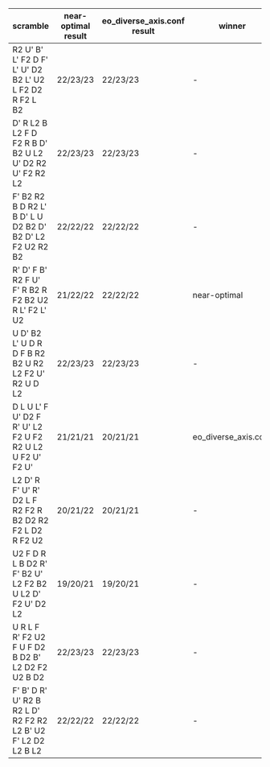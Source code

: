 |scramble|near-optimal result|eo_diverse_axis.conf result|winner|tie-break winner|
|---|---|---|---|---|
|R2 U' B' L' F2 D F' L' U' D2 B2 L' U2 L F2 D2 R F2 L B2|22/23/23|22/23/23|-|-|
|D' R L2 B L2 F D F2 R B D' B2 U L2 U' D2 R2 U' F2 R2 L2|22/23/23|22/23/23|-|-|
|F' B2 R2 B D R2 L' B D' L U D2 B2 D' B2 D' L2 F2 U2 R2 B2|22/22/22|22/22/22|-|-|
|R' D' F B' R2 F U' F' R B2 R F2 B2 U2 R L' F2 L' U2|21/22/22|22/22/22|near-optimal|-|
|U D' B2 L' U D R D F B R2 B2 U R2 L2 F2 U' R2 U D L2|22/23/23|22/23/23|-|-|
|D L U L' F U' D2 F R' U' L2 F2 U F2 R2 U L2 U F2 U' F2 U'|21/21/21|20/21/21|eo_diverse_axis.conf|-|
|L2 D' R F' U' R' D2 L F R2 F2 R B2 D2 R2 F2 L D2 R F2 U2|20/21/22|20/21/21|-|eo_diverse_axis.conf|
|U2 F D R L B D2 R' F' B2 U' L2 F2 B2 U L2 D' F2 U' D2 L2|19/20/21|19/20/21|-|-|
|U R L F R' F2 U2 F U F D2 B D2 B' L2 D2 F2 U2 B D2|22/23/23|22/23/23|-|-|
|F' B' D R' U' R2 B R2 L D' R2 F2 R2 L2 B' U2 F' L2 D2 L2 B L2|22/22/22|22/22/22|-|-|
